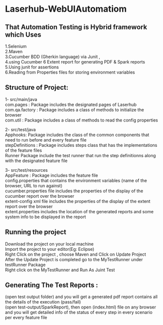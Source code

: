 # Laserhub-WebUIAutomatiom

That Automation Testing is Hybrid framework which Uses
----------------------------------------------------------------
1.Selenium <br />
2.Maven <br />
3.Cucumber BDD (Gherkin language) via Junit , <br />
4.using Cucumber 6 Extent report for generating PDF & Spark reports  <br />
5.Using junit for assertions <br />
6.Reading from Properties files for storing environment variables <br />

Structure of Project:
-----------------------------------------------------------------------
1- src/main/java <br />
com.pages : Package includes the designated pages of Laserhub <br />
com.qa.factory :  Package includes a class of methods to initialize the browser <br />
com.util :  Package includes a class of methods to read the config properties <br />

2- src/test/java <br />
Apphooks: Package includes the class of the common components that need to run before and every feature file <br />
stepDefinitions : Package includes steps class that has the implementations of the feature files <br />
Runner Package include the test runner that run the step definitionns along with the designated feature file <br />

3- src/test/resources <br />
AppFeature : Package includes the feature file <br />
config.properties that contains the environment variables (name of the browser, URL to run against) <br />
cucumber.properties file includes the properties of the display of the cucumber report over the browser <br />
extent-config xml file includes the properties of the display of the extent report over the browser <br />
extent.properties includes the location of the generated reports and some system info to be displayed in the report <br />

Running the project
----------------------------------------------------------------------------------------
Download the project on your local machine <br />
Import the project to your editor(Eg: Eclipse) <br />
Right Click on the project , choose Maven and Click on Update Project <br />
After the Update Project is completed go to the MyTestRunner under testRunner Package <br />
Right click on the MyTestRunner and Run As Juint Test <br />

Generating The Test Reports :
-----------------------------------------------------------------------------------------------
(open test output folder) and you will get a generated pdf report contains all the details of the execution (pass/fail) <br />
(open test-output/SparkReport), then open (index.html) file on any browser and you will get detailed info of the status of every step in every scenario per every feature file <br />




